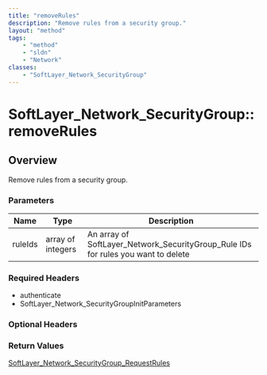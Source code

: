 ```yaml
---
title: "removeRules"
description: "Remove rules from a security group."
layout: "method"
tags:
    - "method"
    - "sldn"
    - "Network"
classes:
    - "SoftLayer_Network_SecurityGroup"
---
```

# SoftLayer_Network_SecurityGroup::removeRules
## Overview 
Remove rules from a security group.

### Parameters 
|Name | Type | Description |
| --- | --- | --- |
|ruleIds| array of integers| An array of SoftLayer_Network_SecurityGroup_Rule IDs for rules you want to delete|


### Required Headers
* authenticate
* SoftLayer_Network_SecurityGroupInitParameters

### Optional Headers

### Return Values
<a href='/reference/datatypes/SoftLayer_Network_SecurityGroup_RequestRules'>SoftLayer_Network_SecurityGroup_RequestRules </a>
